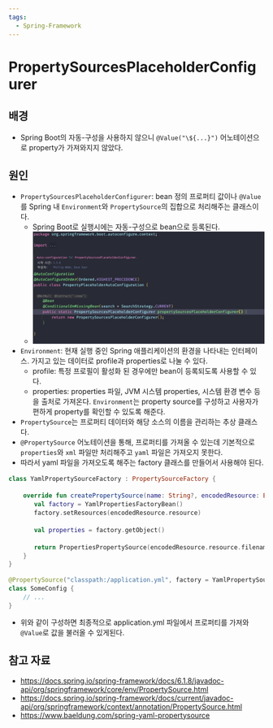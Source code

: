 ```yaml
---
tags:
  - Spring-Framework
---
```

# PropertySourcesPlaceholderConfigurer

## 배경

- Spring Boot의 자동-구성을 사용하지 않으니 `@Value("\${...}")` 어노테이션으로 property가 가져와지지 않았다.

## 원인

- `PropertySourcesPlaceholderConfigurer`: bean 정의 프로퍼티 값이나 `@Value`를 Spring 내 `Environment`와 `PropertySource`의 집합으로 처리해주는 클래스이다.
	- Spring Boot로 실행시에는 자동-구성으로 bean으로 등록된다.
	- ![](assets/Pasted%20image%2020240605201738.png)
- `Environment`: 현재 실행 중인 Spring 애플리케이션의 환경을 나타내는 인터페이스. 가지고 있는 데이터로 profile과 properties로 나눌 수 있다.
	- profile: 특정 프로필이 활성화 된 경우에만 bean이 등록되도록 사용할 수 있다.
	- properties: properties 파일, JVM 시스템 properties, 시스템 환경 변수 등을 출처로 가져온다. `Environment`는 property source를 구성하고 사용자가 편하게 property를 확인할 수 있도록 해준다.
- `PropertySource`는 프로퍼티 데이터와 해당 소스의 이름을 관리하는 추상 클래스다.
- `@PropertySource` 어노테이션을 통해, 프로퍼티를 가져올 수 있는데 기본적으로 `properties`와 `xml` 파일만 처리해주고 `yaml` 파일은 가져오지 못한다.
- 따라서 yaml 파일을 가져오도록 해주는 factory 클래스를 만들어서 사용해야 된다.

```kotlin
class YamlPropertySourceFactory : PropertySourceFactory {  
  
    override fun createPropertySource(name: String?, encodedResource: EncodedResource): PropertiesPropertySource {  
       val factory = YamlPropertiesFactoryBean()  
       factory.setResources(encodedResource.resource)  
  
       val properties = factory.getObject()  
  
       return PropertiesPropertySource(encodedResource.resource.filename.toString(), properties ?: Properties())  
    }  
}
```

```kotlin
@PropertySource("classpath:/application.yml", factory = YamlPropertySourceFactory::class)
class SomeConfig {
	// ...
}
```

- 위와 같이 구성하면 최종적으로 application.yml 파일에서 프로퍼티를 가져와 `@Value`로 값을 불러올 수 있게된다.

## 참고 자료

- https://docs.spring.io/spring-framework/docs/6.1.8/javadoc-api/org/springframework/core/env/PropertySource.html
- https://docs.spring.io/spring-framework/docs/current/javadoc-api/org/springframework/context/annotation/PropertySource.html
- https://www.baeldung.com/spring-yaml-propertysource